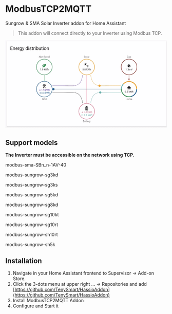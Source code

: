 # ModbusTCP2MQTT
Sungrow &amp; SMA Solar Inverter addon for Home Assistant

> This addon will connect directly to your Inverter using Modbus TCP.

<img src="images/diagram.gif"/>

## Support models
**The Inverter must be accessible on the network using TCP.**

modbus-sma-SBn_n-1AV-40

modbus-sungrow-sg3kd

modbus-sungrow-sg3ks

modbus-sungrow-sg5kd

modbus-sungrow-sg8kd

modbus-sungrow-sg10kt

modbus-sungrow-sg10rt

modbus-sungrow-sh10rt

modbus-sungrow-sh5k


## Installation
1. Navigate in your Home Assistant frontend to Supervisor -> Add-on Store.
2. Click the 3-dots menu at upper right ... -> Repositories and add [https://github.com/TenySmart/HassioAddon](https://github.com/TenySmart/HassioAddon)
3. Install ModbusTCP2MQTT Addon
4. Configure and Start it

